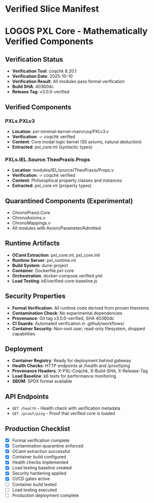 # Verified Slice Manifest
# LOGOS PXL Core - Mathematically Verified Components

## Verification Status
- **Verification Tool**: coqchk 8.20.1
- **Verification Date**: 2025-10-10
- **Verification Result**: All modules pass formal verification
- **Build SHA**: 40360dc
- **Release Tag**: v3.0.0-verified

## Verified Components
### PXLs.PXLv3
- **Location**: pxl-minimal-kernel-main/coq/PXLv3.v
- **Verification**: ✓ coqchk verified
- **Content**: Core modal logic kernel (S5 axioms, natural deduction)
- **Extracted**: pxl_core.ml (syntactic types)

### PXLs.IEL.Source.TheoPraxis.Props
- **Location**: modules/IEL/source/TheoPraxis/Props.v
- **Verification**: ✓ coqchk verified
- **Content**: Philosophical property classes and instances
- **Extracted**: pxl_core.ml (property types)

## Quarantined Components (Experimental)
- ChronoPraxis.Core
- ChronoAxioms.v
- ChronoMappings.v
- All modules with Axiom/Parameter/Admitted

## Runtime Artifacts
- **OCaml Extraction**: pxl_core.ml, pxl_core.mli
- **Runtime Server**: pxl_runtime.ml
- **Build System**: dune-project
- **Container**: Dockerfile.pxl-core
- **Orchestration**: docker-compose.verified.yml
- **Load Testing**: k6/verified-core-baseline.js

## Security Properties
- **Formal Verification**: All runtime code derived from proven theorems
- **Contamination Check**: No experimental dependencies
- **Provenance**: Git tag v3.0.0-verified, SHA 40360dc
- **CI Guards**: Automated verification in .github/workflows/
- **Container Security**: Non-root user, read-only filesystem, dropped capabilities

## Deployment
- **Container Registry**: Ready for deployment behind gateway
- **Health Checks**: HTTP endpoints at /health and /proof/ping
- **Provenance Headers**: X-PXL-Coqchk, X-Build-SHA, X-Release-Tag
- **Load Baseline**: k6 tests for performance monitoring
- **SBOM**: SPDX format available

## API Endpoints
- `GET /health` - Health check with verification metadata
- `GET /proof/ping` - Proof that verified core is loaded

## Production Checklist
- [x] Formal verification complete
- [x] Contamination quarantine enforced
- [x] OCaml extraction successful
- [x] Container build configured
- [x] Health checks implemented
- [x] Load testing baseline created
- [x] Security hardening applied
- [x] CI/CD gates active
- [ ] Container build tested
- [ ] Load testing executed
- [ ] Production deployment complete